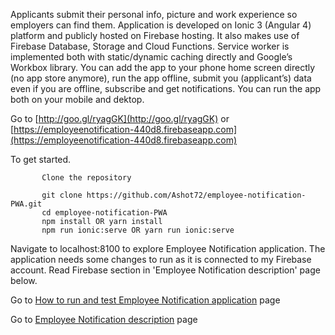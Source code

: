 Applicants submit their personal info, picture and work experience so employers can find them. Application is developed on Ionic 3 (Angular 4) platform and publicly hosted on Firebase hosting. It also makes use of Firebase Database, Storage and Cloud Functions. Service worker is implemented both with static/dynamic caching directly and Google’s Workbox library. 
 You can add the app to your phone home screen directly (no app store anymore), run the app offline, submit you (applicant’s) data even if you are offline, subscribe and get notifications. You can run the app both on your mobile and dektop.

 Go to [http://goo.gl/ryagGK](http://goo.gl/ryagGK) or [https://employeenotification-440d8.firebaseapp.com](https://employeenotification-440d8.firebaseapp.com)

To get started.
```
       Clone the repository
   
       git clone https://github.com/Ashot72/employee-notification-PWA.git
       cd employee-notification-PWA
       npm install OR yarn install
       npm run ionic:serve OR yarn run ionic:serve
```   
Navigate to localhost:8100 to explore Employee Notification application.
The application needs some changes to run as it is connected to my Firebase account.
Read Firebase section in 'Employee Notification description' page below.

Go to [How to run and test Employee Notification application]( https://ashot72.github.io/employee-notification-PWA/index.html) page 

Go to [Employee Notification description]( https://ashot72.github.io/employee-notification-PWA/description.html) page